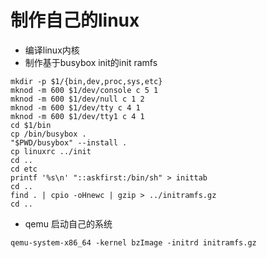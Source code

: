 # 制作自己的linux 

* 编译linux内核 
* 制作基于busybox init的init ramfs

```
mkdir -p $1/{bin,dev,proc,sys,etc} 
mknod -m 600 $1/dev/console c 5 1
mknod -m 600 $1/dev/null c 1 2
mknod -m 600 $1/dev/tty c 4 1
mknod -m 600 $1/dev/tty1 c 4 1
cd $1/bin
cp /bin/busybox .
"$PWD/busybox" --install .
cp linuxrc ../init
cd ..
cd etc
printf '%s\n' "::askfirst:/bin/sh" > inittab
cd ..
find . | cpio -oHnewc | gzip > ../initramfs.gz
cd ..
```
* qemu 启动自己的系统

```
qemu-system-x86_64 -kernel bzImage -initrd initramfs.gz
```
